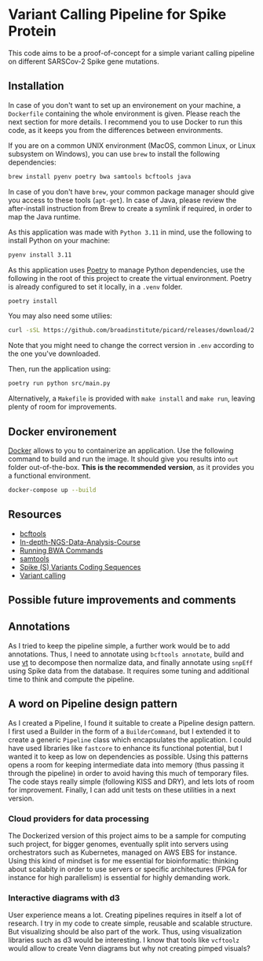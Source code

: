 # Variant Calling Pipeline for Spike Protein

This code aims to be a proof-of-concept for a simple variant calling pipeline on different SARSCov-2 Spike gene mutations.

## Installation

In case of you don't want to set up an environement on your machine, a `Dockerfile` containing the whole environment is given. Please reach the next section for more details. I recommend you to use Docker to run this code, as it keeps you from the differences between environments.

If you are on a common UNIX environment (MacOS, common Linux, or Linux subsystem on Windows), you can use `brew` to install the following dependencies:

```sh
brew install pyenv poetry bwa samtools bcftools java
```

In case of you don't have `brew`, your common package manager should give you access to these tools (`apt-get`). In case of Java, please review the after-install instruction from Brew to create a symlink if required, in order to map the Java runtime.

As this application was made with `Python 3.11` in mind, use the following to install Python on your machine:

```sh
pyenv install 3.11
```

As this application uses [Poetry](https://python-poetry.org/) to manage Python dependencies, use the following in the root of this project to create the virtual environment. Poetry is already configured to set it locally, in a `.venv` folder.

```sh
poetry install
```

You may also need some utilies:

```sh
curl -sSL https://github.com/broadinstitute/picard/releases/download/2.27.5/picard.jar -o vendor/picard-2.27.5.jar
```

Note that you might need to change the correct version in `.env` according to the one you've downloaded.

Then, run the application using:

```sh
poetry run python src/main.py
```

Alternatively, a `Makefile` is provided with `make install` and `make run`, leaving plenty of room for improvements.

## Docker environement

[Docker](https://www.docker.com/) allows to you to containerize an application. Use the following command to build and run the image. It should give you results into `out` folder out-of-the-box. **This is the recommended version**, as it provides you a functional environment.

```sh
docker-compose up --build
```

## Resources

- [bcftools](https://samtools.github.io/bcftools/bcftools.html#view)
- [In-depth-NGS-Data-Analysis-Course](https://github.com/hbctraining/In-depth-NGS-Data-Analysis-Course/tree/master/sessionVI/lessons)
- [Running BWA Commands](https://hcc.unl.edu/docs/applications/app_specific/bioinformatics_tools/alignment_tools/bwa/running_bwa_commands/)
- [samtools](http://www.htslib.org/doc/samtools.html)
- [Spike (S) Variants Coding Sequences](https://www.invivogen.com/sars2-spike-vectors)
- [Variant calling](https://samtools.github.io/bcftools/howtos/variant-calling.html)

## Possible future improvements and comments

## Annotations

As I tried to keep the pipeline simple, a further work would be to add annotations. Thus, I need to annotate using `bcftools annotate`, build and use [vt](https://github.com/atks/vt) to decompose then normalize data, and finally annotate using `snpEff` using Spike data from the database. It requires some tuning and additional time to think and compute the pipeline.

## A word on Pipeline design pattern

As I created a Pipeline, I found it suitable to create a Pipeline design pattern. I first used a Builder in the form of a `BuilderCommand`, but I extended it to create a generic `Pipeline` class which encapsulates the application. I could have used libraries like `fastcore` to enhance its functional potential, but I wanted it to keep as low on dependencies as possible. Using this patterns opens a room for keeping intermediate data into memory (thus passing it through the pipeline) in order to avoid having this much of temporary files. The code stays really simple (following KISS and DRY), and lets lots of room for improvement. Finally, I can add unit tests on these utilities in a next version.

### Cloud providers for data processing

The Dockerized version of this project aims to be a sample for computing such project, for bigger genomes, eventually split into servers using orchestrators such as Kubernetes, managed on AWS EBS for instance. Using this kind of mindset is for me essential for bioinformatic: thinking about scalabity in order to use servers or specific architectures (FPGA for instance for high parallelism) is essential for highly demanding work.

### Interactive diagrams with d3

User experience means a lot. Creating pipelines requires in itself a lot of research. I try in my code to create simple, reusable and scalable structure. But visualizing should be also part of the work. Thus, using visualization libraries such as d3 would be interesting. I know that tools like `vcftoolz` would allow to create Venn diagrams but why not creating pimped visuals?
